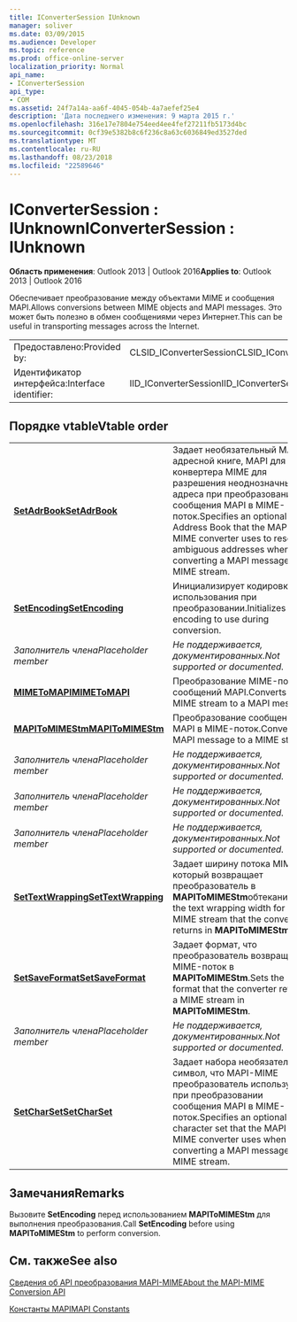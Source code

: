 ```yaml
---
title: IConverterSession IUnknown
manager: soliver
ms.date: 03/09/2015
ms.audience: Developer
ms.topic: reference
ms.prod: office-online-server
localization_priority: Normal
api_name:
- IConverterSession
api_type:
- COM
ms.assetid: 24f7a14a-aa6f-4045-054b-4a7aefef25e4
description: 'Дата последнего изменения: 9 марта 2015 г.'
ms.openlocfilehash: 316e17e7804e754eed4ee4fef27211fb5173d4bc
ms.sourcegitcommit: 0cf39e5382b8c6f236c8a63c6036849ed3527ded
ms.translationtype: MT
ms.contentlocale: ru-RU
ms.lasthandoff: 08/23/2018
ms.locfileid: "22589646"
---
```

# <a name="iconvertersession--iunknown"></a><span data-ttu-id="42e1d-103">IConverterSession : IUnknown</span><span class="sxs-lookup"><span data-stu-id="42e1d-103">IConverterSession : IUnknown</span></span>

  
  
<span data-ttu-id="42e1d-104">**Область применения**: Outlook 2013 | Outlook 2016</span><span class="sxs-lookup"><span data-stu-id="42e1d-104">**Applies to**: Outlook 2013 | Outlook 2016</span></span> 
  
<span data-ttu-id="42e1d-105">Обеспечивает преобразование между объектами MIME и сообщения MAPI.</span><span class="sxs-lookup"><span data-stu-id="42e1d-105">Allows conversions between MIME objects and MAPI messages.</span></span> <span data-ttu-id="42e1d-106">Это может быть полезно в обмен сообщениями через Интернет.</span><span class="sxs-lookup"><span data-stu-id="42e1d-106">This can be useful in transporting messages across the Internet.</span></span>
  
|||
|:-----|:-----|
|<span data-ttu-id="42e1d-107">Предоставлено:</span><span class="sxs-lookup"><span data-stu-id="42e1d-107">Provided by:</span></span>  <br/> |<span data-ttu-id="42e1d-108">CLSID_IConverterSession</span><span class="sxs-lookup"><span data-stu-id="42e1d-108">CLSID_IConverterSession</span></span>  <br/> |
|<span data-ttu-id="42e1d-109">Идентификатор интерфейса:</span><span class="sxs-lookup"><span data-stu-id="42e1d-109">Interface identifier:</span></span>  <br/> |<span data-ttu-id="42e1d-110">IID_IConverterSession</span><span class="sxs-lookup"><span data-stu-id="42e1d-110">IID_IConverterSession</span></span>  <br/> |
   
## <a name="vtable-order"></a><span data-ttu-id="42e1d-111">Порядке vtable</span><span class="sxs-lookup"><span data-stu-id="42e1d-111">Vtable order</span></span>

|||
|:-----|:-----|
|<span data-ttu-id="42e1d-112">**[SetAdrBook](iconvertersession-setadrbook.md)**</span><span class="sxs-lookup"><span data-stu-id="42e1d-112">**[SetAdrBook](iconvertersession-setadrbook.md)**</span></span> <br/> |<span data-ttu-id="42e1d-113">Задает необязательный MAPI адресной книге, MAPI для конвертера MIME для разрешения неоднозначных адреса при преобразовании сообщения MAPI в MIME-поток.</span><span class="sxs-lookup"><span data-stu-id="42e1d-113">Specifies an optional MAPI Address Book that the MAPI to MIME converter uses to resolve ambiguous addresses when converting a MAPI message to a MIME stream.</span></span>  <br/> |
|<span data-ttu-id="42e1d-114">**[SetEncoding](iconvertersession-setencoding.md)**</span><span class="sxs-lookup"><span data-stu-id="42e1d-114">**[SetEncoding](iconvertersession-setencoding.md)**</span></span> <br/> |<span data-ttu-id="42e1d-115">Инициализирует кодировку для использования при преобразовании.</span><span class="sxs-lookup"><span data-stu-id="42e1d-115">Initializes the encoding to use during conversion.</span></span>  <br/> |
| <span data-ttu-id="42e1d-116">*Заполнитель члена*</span><span class="sxs-lookup"><span data-stu-id="42e1d-116">*Placeholder member*</span></span>  <br/> | <span data-ttu-id="42e1d-117">*Не поддерживается, документированных.*</span><span class="sxs-lookup"><span data-stu-id="42e1d-117">*Not supported or documented.*</span></span>  <br/> |
|<span data-ttu-id="42e1d-118">**[MIMEToMAPI](iconvertersession-mimetomapi.md)**</span><span class="sxs-lookup"><span data-stu-id="42e1d-118">**[MIMEToMAPI](iconvertersession-mimetomapi.md)**</span></span> <br/> |<span data-ttu-id="42e1d-119">Преобразование MIME-поток сообщений MAPI.</span><span class="sxs-lookup"><span data-stu-id="42e1d-119">Converts a MIME stream to a MAPI message.</span></span>  <br/> |
|<span data-ttu-id="42e1d-120">**[MAPIToMIMEStm](iconvertersession-mapitomimestm.md)**</span><span class="sxs-lookup"><span data-stu-id="42e1d-120">**[MAPIToMIMEStm](iconvertersession-mapitomimestm.md)**</span></span> <br/> |<span data-ttu-id="42e1d-121">Преобразование сообщения MAPI в MIME-поток.</span><span class="sxs-lookup"><span data-stu-id="42e1d-121">Converts a MAPI message to a MIME stream.</span></span>  <br/> |
| <span data-ttu-id="42e1d-122">*Заполнитель члена*</span><span class="sxs-lookup"><span data-stu-id="42e1d-122">*Placeholder member*</span></span>  <br/> | <span data-ttu-id="42e1d-123">*Не поддерживается, документированных.*</span><span class="sxs-lookup"><span data-stu-id="42e1d-123">*Not supported or documented.*</span></span>  <br/> |
| <span data-ttu-id="42e1d-124">*Заполнитель члена*</span><span class="sxs-lookup"><span data-stu-id="42e1d-124">*Placeholder member*</span></span>  <br/> | <span data-ttu-id="42e1d-125">*Не поддерживается, документированных.*</span><span class="sxs-lookup"><span data-stu-id="42e1d-125">*Not supported or documented.*</span></span>  <br/> |
| <span data-ttu-id="42e1d-126">*Заполнитель члена*</span><span class="sxs-lookup"><span data-stu-id="42e1d-126">*Placeholder member*</span></span>  <br/> | <span data-ttu-id="42e1d-127">*Не поддерживается, документированных.*</span><span class="sxs-lookup"><span data-stu-id="42e1d-127">*Not supported or documented.*</span></span>  <br/> |
|<span data-ttu-id="42e1d-128">**[SetTextWrapping](iconvertersession-settextwrapping.md)**</span><span class="sxs-lookup"><span data-stu-id="42e1d-128">**[SetTextWrapping](iconvertersession-settextwrapping.md)**</span></span> <br/> |<span data-ttu-id="42e1d-129">Задает ширину потока MIME, который возвращает преобразователь в **MAPIToMIMEStm**обтекания.</span><span class="sxs-lookup"><span data-stu-id="42e1d-129">Sets the text wrapping width for a MIME stream that the converter returns in **MAPIToMIMEStm**.</span></span>  <br/> |
|<span data-ttu-id="42e1d-130">**[SetSaveFormat](iconvertersession-setsaveformat.md)**</span><span class="sxs-lookup"><span data-stu-id="42e1d-130">**[SetSaveFormat](iconvertersession-setsaveformat.md)**</span></span> <br/> |<span data-ttu-id="42e1d-131">Задает формат, что преобразователь возвращает MIME-поток в **MAPIToMIMEStm**.</span><span class="sxs-lookup"><span data-stu-id="42e1d-131">Sets the format that the converter returns a MIME stream in **MAPIToMIMEStm**.</span></span>  <br/> |
| <span data-ttu-id="42e1d-132">*Заполнитель члена*</span><span class="sxs-lookup"><span data-stu-id="42e1d-132">*Placeholder member*</span></span>  <br/> | <span data-ttu-id="42e1d-133">*Не поддерживается, документированных.*</span><span class="sxs-lookup"><span data-stu-id="42e1d-133">*Not supported or documented.*</span></span>  <br/> |
|<span data-ttu-id="42e1d-134">**[SetCharSet](iconvertersession-setcharset.md)**</span><span class="sxs-lookup"><span data-stu-id="42e1d-134">**[SetCharSet](iconvertersession-setcharset.md)**</span></span> <br/> |<span data-ttu-id="42e1d-135">Задает набора необязательный символ, что MAPI-MIME преобразователь использует при преобразовании сообщения MAPI в MIME-поток.</span><span class="sxs-lookup"><span data-stu-id="42e1d-135">Specifies an optional character set that the MAPI to MIME converter uses when converting a MAPI message to a MIME stream.</span></span>  <br/> |
   
## <a name="remarks"></a><span data-ttu-id="42e1d-136">Замечания</span><span class="sxs-lookup"><span data-stu-id="42e1d-136">Remarks</span></span>

<span data-ttu-id="42e1d-137">Вызовите **SetEncoding** перед использованием **MAPIToMIMEStm** для выполнения преобразования.</span><span class="sxs-lookup"><span data-stu-id="42e1d-137">Call **SetEncoding** before using **MAPIToMIMEStm** to perform conversion.</span></span> 
  
## <a name="see-also"></a><span data-ttu-id="42e1d-138">См. также</span><span class="sxs-lookup"><span data-stu-id="42e1d-138">See also</span></span>



[<span data-ttu-id="42e1d-139">Сведения об API преобразования MAPI-MIME</span><span class="sxs-lookup"><span data-stu-id="42e1d-139">About the MAPI-MIME Conversion API</span></span>](about-the-mapi-mime-conversion-api.md)
  
[<span data-ttu-id="42e1d-140">Константы MAPI</span><span class="sxs-lookup"><span data-stu-id="42e1d-140">MAPI Constants</span></span>](mapi-constants.md)

